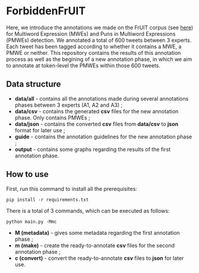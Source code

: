 # ForbiddenFrUIT

Here, we introduce the annotations we made on the FrUIT corpus (see [here](https://github.com/JulienBez/FrUIT)) for Multiword Expression (MWEs) and Puns in Multiword Expressions (PMWEs) detection. We annotated a total of 600 tweets between 3 experts. Each tweet has been tagged according to whether it contains a MWE, a PMWE or neither. This repository contains the results of this annotation process as well as the begining of a new annotation phase, in which we aim to annotate at token-level the PMWEs within those 600 tweets. 

## Data structure

- **data/all** - contains all the annotations made during several annotations phases between 3 experts (A1, A2 and A3) ;
- **data/csv** - contains the generated **csv** files for the new annotation phase. Only contains PMWEs ;
- **data/json** - contains the converted **csv** files from **data/csv** to **json** format for later use ;
- **guide** - contains the annotation guidelines for the new annotation phase ;
- **output** - contains some graphs regarding the results of the first annotation phase.

## How to use

First, run this command to install all the prerequisites:

```
pip install -r requirements.txt
```

There is a total of 3 commands, which can be executed as follows:

```
python main.py -Mmc
```

- **M (metadata)** - gives some metadata regarding the first annotation phase ;
- **m (make)** - create the ready-to-annotate **csv** files for the second annotation phase ;
- **c (convert)** - convert the ready-to-annotate **csv** files to **json** for later use.

